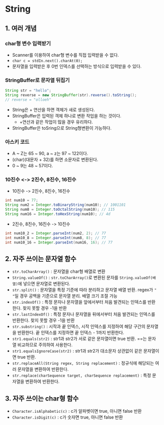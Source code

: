 # String

## 1. 여러 개념

### char형 변수 입력받기

- Scanner를 이용하여 char형 변수를 직접 입력받을 수 없다.
- `char c = stdIn.next().charAt(0);`
- 문자열을 입력받은 후 0번 인덱스를 선택하는 방식으로 입력받을 수 있다.

### StringBuffer로 문자열 뒤집기

``` java
String str = "hello";
String reverse = new StringBuffer(str).reverse().toString();
// reverse = "olloeh"
```

- String은 + 연산을 하면 객체가 새로 생성된다.
- StringBuffer은 입력된 객체 하나로 변환 작업을 하는 것이다.
    - +연산과 같은 작업이 많을 경우 유리하다.
- StringBuffer은 toSring으로 String형변환이 가능하다.

### 아스키 코드

- A ~ Z는 65 ~ 90, a ~ z는 97 ~ 122이다.
- (char)(대문자 + 32)를 하면 소문자로 변환된다.
- 0 ~ 9는 48 ~ 57이다.

### 10진수 <-> 2진수, 8진수, 16진수

- 10진수 -> 2진수, 8진수, 16진수

``` java
int num10 = 77;
String num2 = Integer.toBinaryString(num10); // 1001101
String num8 = Integer.toOctalString(num10); // 115
String num16 = Integer.toHexString(num10); // 4d
```

- 2진수, 8진수, 16진수 -> 10진수

``` java
int num10_2 = Integer.parseInt(num2, 2); // 77
int num10_8 = Integer.parseInt(num8, 8); // 77
int num10_16 = Integer.parseInt(num16, 16); // 77
```

## 2. 자주 쓰이는 문자열 함수

- `str.toCharArray()` : 문자열을 char형 배열로 변환
- `String.valueOf()` : `str.toCharArray()`로 변환된 문자를 `String.valueOf(배열)`에 넣으면 문자열로 변환된다.
- `str.split()` : 문자열을 특정 기준에 따라 분리하고 문자열 배열 반환. regex가 `" "`일 경우 공백을 기준으로 문자열 분리. 배열 크기 조절 가능
- `str.indexOf()` : 특정 문자나 문자열을 앞에서부터 처음 발견되는 인덱스를 반환한다. 찾지 못할 경우 -1을 반환
- `str.lastIndexOf()` : 특정 문자나 문자열을 뒤에서부터 처음 발견되는 인덱스를 반환한다. 찾지 못할 경우 -1을 반환
- `str.substring()` : 시작과 끝 인덱스, 시작 인덱스를 지정하여 해당 구간의 문자열을 반환한다. 끝 인덱스를 지정하면 끝 인덱스 - 1까지 반환한다.
- `str1.equals(str2)` : str1과 str2가 서로 같은 문자열이면 true 반환. ==는 문자열 비교하므로 주의하여 사용한다.
- `str1.equalsIgnoreCase(str2)` : str1과 str2가 대소문자 상관없이 같은 문자열이면 true 반환.
- `str.replaceAll(String regex, String replacement)` : 정규식에 해당되는 여러 문자열을 변환하여 반환한다.
- `str.replace(charSequence target, charSequence replacement)` : 특정 문자열을 변환하여 반환한다.

## 3. 자주 쓰이는 char형 함수

- `Character.isAlphabetic(c)` : c가 알파벳이면 true, 아니면 false 반환
- `Character.isDigit(c)` : c가 숫자면 true, 아니면 false 반환


